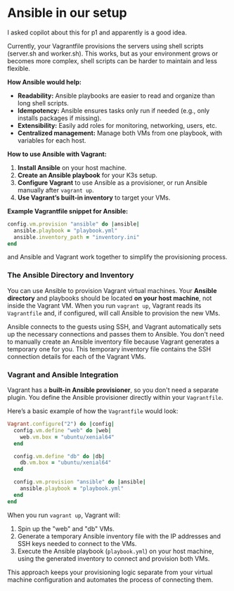 # Ansible in our setup

I asked copilot about this for p1 and apparently is a good idea.

Currently, your Vagrantfile provisions the servers using shell scripts (server.sh and worker.sh). This works, but as your environment grows or becomes more complex, shell scripts can be harder to maintain and less flexible.

**How Ansible would help:**
- **Readability:** Ansible playbooks are easier to read and organize than long shell scripts.
- **Idempotency:** Ansible ensures tasks only run if needed (e.g., only installs packages if missing).
- **Extensibility:** Easily add roles for monitoring, networking, users, etc.
- **Centralized management:** Manage both VMs from one playbook, with variables for each host.

**How to use Ansible with Vagrant:**
1. **Install Ansible** on your host machine.
2. **Create an Ansible playbook** for your K3s setup.
3. **Configure Vagrant** to use Ansible as a provisioner, or run Ansible manually after `vagrant up`.
4. **Use Vagrant’s built-in inventory** to target your VMs.

**Example Vagrantfile snippet for Ansible:**
```ruby
config.vm.provision "ansible" do |ansible|
  ansible.playbook = "playbook.yml"
  ansible.inventory_path = "inventory.ini"
end
```

and
Ansible and Vagrant work together to simplify the provisioning process.

### The Ansible Directory and Inventory

You can use Ansible to provision Vagrant virtual machines. Your **Ansible directory** and playbooks should be located **on your host machine**, not inside the Vagrant VM. When you run `vagrant up`, Vagrant reads its `Vagrantfile` and, if configured, will call Ansible to provision the new VMs.

Ansible connects to the guests using SSH, and Vagrant automatically sets up the necessary connections and passes them to Ansible. You don't need to manually create an Ansible inventory file because Vagrant generates a temporary one for you. This temporary inventory file contains the SSH connection details for each of the Vagrant VMs.

### Vagrant and Ansible Integration

Vagrant has a **built-in Ansible provisioner**, so you don't need a separate plugin. You define the Ansible provisioner directly within your `Vagrantfile`.

Here’s a basic example of how the `Vagrantfile` would look:

```ruby
Vagrant.configure("2") do |config|
  config.vm.define "web" do |web|
    web.vm.box = "ubuntu/xenial64"
  end

  config.vm.define "db" do |db|
    db.vm.box = "ubuntu/xenial64"
  end

  config.vm.provision "ansible" do |ansible|
    ansible.playbook = "playbook.yml"
  end
end
```

When you run `vagrant up`, Vagrant will:

1.  Spin up the "web" and "db" VMs.
2.  Generate a temporary Ansible inventory file with the IP addresses and SSH keys needed to connect to the VMs.
3.  Execute the Ansible playbook (`playbook.yml`) on your host machine, using the generated inventory to connect and provision both VMs.

This approach keeps your provisioning logic separate from your virtual machine configuration and automates the process of connecting them.